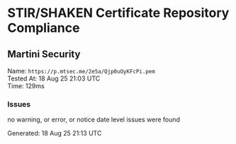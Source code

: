 # STIR/SHAKEN Certificate Repository Compliance

## Martini Security

Name: `https://p.mtsec.me/2e5a/Qjp0uOyKFcPi.pem`\
Tested At: 18 Aug 25 21:03 UTC\
Time: 129ms

### Issues

no warning, or error, or notice date level issues were found

Generated: 18 Aug 25 21:13 UTC